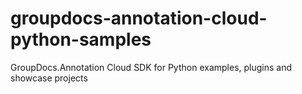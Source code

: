 # groupdocs-annotation-cloud-python-samples
GroupDocs.Annotation Cloud SDK for Python examples, plugins and showcase projects 
